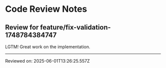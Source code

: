 # Code Review Notes

## Review for feature/fix-validation-1748784384747

LGTM! Great work on the implementation.

---
Reviewed on: 2025-06-01T13:26:25.557Z